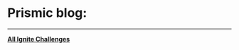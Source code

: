 # Prismic blog:

---

[**All Ignite Challenges**](https://github.com/luizwhite/ignite-reactjs-roadmap/tree/main/ignite-challenges)

